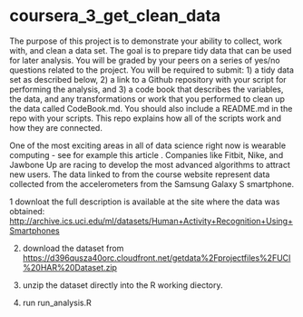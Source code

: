 coursera_3_get_clean_data
=========================
The purpose of this project is to demonstrate your ability to collect, work with, and clean a data set. The goal is to prepare tidy data that can be used for later analysis. You will be graded by your peers on a series of yes/no questions related to the project. You will be required to submit: 1) a tidy data set as described below, 2) a link to a Github repository with your script for performing the analysis, and 3) a code book that describes the variables, the data, and any transformations or work that you performed to clean up the data called CodeBook.md. You should also include a README.md in the repo with your scripts. This repo explains how all of the scripts work and how they are connected.  

One of the most exciting areas in all of data science right now is wearable computing - see for example this article . Companies like Fitbit, Nike, and Jawbone Up are racing to develop the most advanced algorithms to attract new users. The data linked to from the course website represent data collected from the accelerometers from the Samsung Galaxy S smartphone. 


1 downloat the full description is available at the site where the data was obtained: 
http://archive.ics.uci.edu/ml/datasets/Human+Activity+Recognition+Using+Smartphones 

2. download the dataset from
https://d396qusza40orc.cloudfront.net/getdata%2Fprojectfiles%2FUCI%20HAR%20Dataset.zip 

3. unzip the dataset directly into the R working diectory.

4. run run_analysis.R
